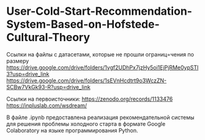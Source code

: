 # User-Cold-Start-Recommendation-System-Based-on-Hofstede-Cultural-Theory
Ссылки на файлы с датасетами, которые не прошли ограниц=чения по размеру
https://drive.google.com/drive/folders/1vgf2UDhPx7jzHy5oi1EjPjRMe0ypSTl3?usp=drive_link
https://drive.google.com/drive/folders/1sEVnHcdtrt9o3WczZN-SCBw7VkGk93-R?usp=drive_link

Ссылки на первоисточники:
https://zenodo.org/records/1133476
https://inpluslab.com/wsdream/

В файле .ipynb предоставлена реализация рекомендательной системы для решения проблемы холодного старта в формате Google Colaboratory на языке программирования Python.
